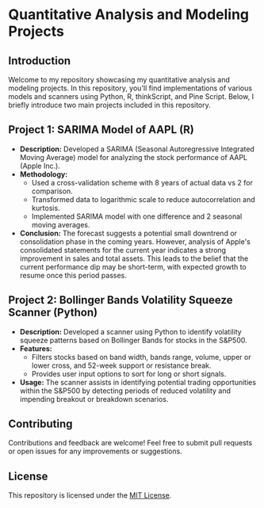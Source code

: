 # Quantitative Analysis and Modeling Projects

## Introduction
Welcome to my repository showcasing my quantitative analysis and modeling projects. In this repository, you'll find implementations of various models and scanners using Python, R, thinkScript, and Pine Script. Below, I briefly introduce two main projects included in this repository.

## Project 1: SARIMA Model of AAPL (R)
- **Description:** Developed a SARIMA (Seasonal Autoregressive Integrated Moving Average) model for analyzing the stock performance of AAPL (Apple Inc.).
- **Methodology:**
  - Used a cross-validation scheme with 8 years of actual data vs 2 for comparison.
  - Transformed data to logarithmic scale to reduce autocorrelation and kurtosis.
  - Implemented SARIMA model with one difference and 2 seasonal moving averages.
- **Conclusion:** The forecast suggests a potential small downtrend or consolidation phase in the coming years. However, analysis of Apple's consolidated statements for the current year indicates a strong improvement in sales and total assets. This leads to the belief that the current performance dip may be short-term, with expected growth to resume once this period passes.

## Project 2: Bollinger Bands Volatility Squeeze Scanner (Python)
- **Description:** Developed a scanner using Python to identify volatility squeeze patterns based on Bollinger Bands for stocks in the S&P500.
- **Features:**
  - Filters stocks based on band width, bands range, volume, upper or lower cross, and 52-week support or resistance break.
  - Provides user input options to sort for long or short signals.
- **Usage:** The scanner assists in identifying potential trading opportunities within the S&P500 by detecting periods of reduced volatility and impending breakout or breakdown scenarios.

## Contributing
Contributions and feedback are welcome! Feel free to submit pull requests or open issues for any improvements or suggestions.

## License
This repository is licensed under the [MIT License](LICENSE).

